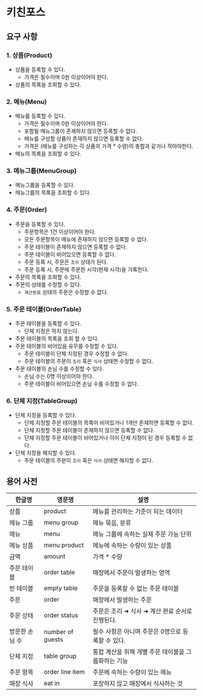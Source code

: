 # 키친포스

## 요구 사항

### 1. 상품(Product)
- 상품을 등록할 수 있다.
  - 가격은 필수이며 0원 이상이어야 한다.
- 상품의 목록을 조회할 수 있다.

### 2. 메뉴(Menu)
- 메뉴를 등록할 수 있다.
  - 가격은 필수이며 0원 이상이어야 한다.
  - 포함될 메뉴그룹이 존재하지 않으면 등록할 수 없다.
  - 메뉴를 구성할 상품이 존재하지 않으면 등록할 수 없다.
  - 가격은 (메뉴를 구성하는 각 상품의 가격 * 수량)의 총합과 같거나 작아야한다.
- 메뉴의 목록을 조회할 수 있다.

### 3. 메뉴그룹(MenuGroup)
- 메뉴그룹을 등록할 수 있다.
- 메뉴그룹의 목록을 조회할 수 있다.

### 4. 주문(Order)
- 주문을 등록할 수 있다.
  - 주문항목은 1건 이상이어야 한다.
  - 모든 주문항목이 메뉴에 존재하지 않으면 등록할 수 없다.
  - 주문 테이블이 존재하지 않으면 등록할 수 없다.
  - 주문 테이블이 비어있으면 등록할 수 없다.
  - 주문 등록 시, 주문은 `조리` 상태가 된다.
  - 주문 등록 시, 주문에 주문한 시각(현재 시각)을 기록한다.
- 주문의 목록을 조회할 수 있다.
- 주문의 상태를 수정할 수 있다.
  - `계산완료` 상태의 주문은 수정할 수 없다.

### 5. 주문 테이블(OrderTable)
- 주문 테이블을 등록할 수 있다.
  - 단체 지정은 하지 않는다.
- 주문 테이블의 목록을 조회 할 수 있다.
- 주문 테이블의 비어있음 유무를 수정할 수 있다.
  - 주문 테이블이 단체 지정된 경우 수정할 수 없다.
  - 주문 테이블의 주문이 `조리` 혹은 `식사` 상태면 수정할 수 없다.
- 주문 테이블의 손님 수를 수정할 수 있다.
  - 손님 수는 0명 이상이어야 한다.
  - 주문 테이블이 비어있으면 손님 수를 수정할 수 없다.

### 6. 단체 지정(TableGroup)
- 단체 지정을 등록할 수 있다.
  - 단체 지정할 주문 테이블의 목록이 비어있거나 1개만 존재하면 등록할 수 없다.
  - 단체 지정할 주문 테이블이 존재하지 않으면 등록할 수 없다.
  - 단체 지정할 주문 테이블이 비어있거나 이미 단체 지정이 된 경우 등록할 수 없다.
- 단체 지정을 해지할 수 있다.
  - 주문 테이블의 주문이 `조리` 혹은 `식사` 상태면 해지할 수 없다.

## 용어 사전

| 한글명 | 영문명 | 설명 |
| --- | --- | --- |
| 상품 | product | 메뉴를 관리하는 기준이 되는 데이터 |
| 메뉴 그룹 | menu group | 메뉴 묶음, 분류 |
| 메뉴 | menu | 메뉴 그룹에 속하는 실제 주문 가능 단위 |
| 메뉴 상품 | menu product | 메뉴에 속하는 수량이 있는 상품 |
| 금액 | amount | 가격 * 수량 |
| 주문 테이블 | order table | 매장에서 주문이 발생하는 영역 |
| 빈 테이블 | empty table | 주문을 등록할 수 없는 주문 테이블 |
| 주문 | order | 매장에서 발생하는 주문 |
| 주문 상태 | order status | 주문은 조리 ➜ 식사 ➜ 계산 완료 순서로 진행된다. |
| 방문한 손님 수 | number of guests | 필수 사항은 아니며 주문은 0명으로 등록할 수 있다. |
| 단체 지정 | table group | 통합 계산을 위해 개별 주문 테이블을 그룹화하는 기능 |
| 주문 항목 | order line item | 주문에 속하는 수량이 있는 메뉴 |
| 매장 식사 | eat in | 포장하지 않고 매장에서 식사하는 것 |
